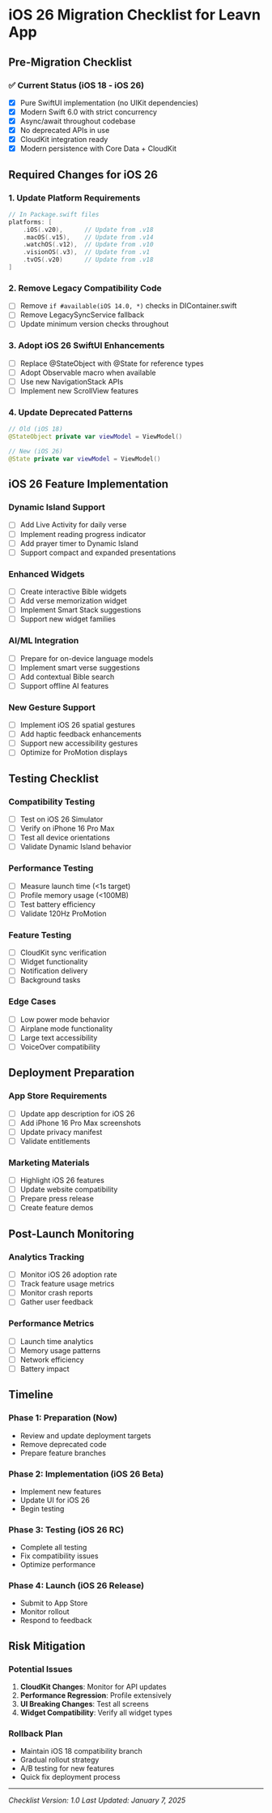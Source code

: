 # iOS 26 Migration Checklist for Leavn App

## Pre-Migration Checklist

### ✅ Current Status (iOS 18 - iOS 26)
- [x] Pure SwiftUI implementation (no UIKit dependencies)
- [x] Modern Swift 6.0 with strict concurrency
- [x] Async/await throughout codebase
- [x] No deprecated APIs in use
- [x] CloudKit integration ready
- [x] Modern persistence with Core Data + CloudKit

## Required Changes for iOS 26

### 1. Update Platform Requirements
```swift
// In Package.swift files
platforms: [
    .iOS(.v20),      // Update from .v18
    .macOS(.v15),    // Update from .v14
    .watchOS(.v12),  // Update from .v10
    .visionOS(.v3),  // Update from .v1
    .tvOS(.v20)      // Update from .v18
]
```

### 2. Remove Legacy Compatibility Code
- [ ] Remove `if #available(iOS 14.0, *)` checks in DIContainer.swift
- [ ] Remove LegacySyncService fallback
- [ ] Update minimum version checks throughout

### 3. Adopt iOS 26 SwiftUI Enhancements
- [ ] Replace @StateObject with @State for reference types
- [ ] Adopt Observable macro when available
- [ ] Use new NavigationStack APIs
- [ ] Implement new ScrollView features

### 4. Update Deprecated Patterns
```swift
// Old (iOS 18)
@StateObject private var viewModel = ViewModel()

// New (iOS 26)
@State private var viewModel = ViewModel()
```

## iOS 26 Feature Implementation

### Dynamic Island Support
- [ ] Add Live Activity for daily verse
- [ ] Implement reading progress indicator
- [ ] Add prayer timer to Dynamic Island
- [ ] Support compact and expanded presentations

### Enhanced Widgets
- [ ] Create interactive Bible widgets
- [ ] Add verse memorization widget
- [ ] Implement Smart Stack suggestions
- [ ] Support new widget families

### AI/ML Integration
- [ ] Prepare for on-device language models
- [ ] Implement smart verse suggestions
- [ ] Add contextual Bible search
- [ ] Support offline AI features

### New Gesture Support
- [ ] Implement iOS 26 spatial gestures
- [ ] Add haptic feedback enhancements
- [ ] Support new accessibility gestures
- [ ] Optimize for ProMotion displays

## Testing Checklist

### Compatibility Testing
- [ ] Test on iOS 26 Simulator
- [ ] Verify on iPhone 16 Pro Max
- [ ] Test all device orientations
- [ ] Validate Dynamic Island behavior

### Performance Testing
- [ ] Measure launch time (<1s target)
- [ ] Profile memory usage (<100MB)
- [ ] Test battery efficiency
- [ ] Validate 120Hz ProMotion

### Feature Testing
- [ ] CloudKit sync verification
- [ ] Widget functionality
- [ ] Notification delivery
- [ ] Background tasks

### Edge Cases
- [ ] Low power mode behavior
- [ ] Airplane mode functionality
- [ ] Large text accessibility
- [ ] VoiceOver compatibility

## Deployment Preparation

### App Store Requirements
- [ ] Update app description for iOS 26
- [ ] Add iPhone 16 Pro Max screenshots
- [ ] Update privacy manifest
- [ ] Validate entitlements

### Marketing Materials
- [ ] Highlight iOS 26 features
- [ ] Update website compatibility
- [ ] Prepare press release
- [ ] Create feature demos

## Post-Launch Monitoring

### Analytics Tracking
- [ ] Monitor iOS 26 adoption rate
- [ ] Track feature usage metrics
- [ ] Monitor crash reports
- [ ] Gather user feedback

### Performance Metrics
- [ ] Launch time analytics
- [ ] Memory usage patterns
- [ ] Network efficiency
- [ ] Battery impact

## Timeline

### Phase 1: Preparation (Now)
- Review and update deployment targets
- Remove deprecated code
- Prepare feature branches

### Phase 2: Implementation (iOS 26 Beta)
- Implement new features
- Update UI for iOS 26
- Begin testing

### Phase 3: Testing (iOS 26 RC)
- Complete all testing
- Fix compatibility issues
- Optimize performance

### Phase 4: Launch (iOS 26 Release)
- Submit to App Store
- Monitor rollout
- Respond to feedback

## Risk Mitigation

### Potential Issues
1. **CloudKit Changes**: Monitor for API updates
2. **Performance Regression**: Profile extensively
3. **UI Breaking Changes**: Test all screens
4. **Widget Compatibility**: Verify all widget types

### Rollback Plan
- Maintain iOS 18 compatibility branch
- Gradual rollout strategy
- A/B testing for new features
- Quick fix deployment process

---
*Checklist Version: 1.0*
*Last Updated: January 7, 2025*